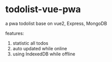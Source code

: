 # todolist-vue-pwa
a pwa todolist base on vue2, Express, MongoDB

features:
1. statistic all todos
2. auto updated while online
3. using IndexedDB while offline
